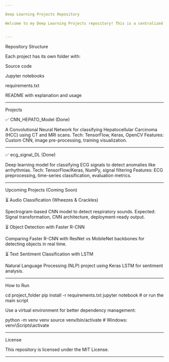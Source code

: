 ```yaml
---

Deep Learning Projects Repository

Welcome to my Deep Learning Projects repository! This is a centralized hub where I publish and maintain my deep learning work across different domains including medical imaging, signal processing, and more.


---
```


Repository Structure

Each project has its own folder with:

Source code

Jupyter notebooks

requirements.txt

README with explanation and usage



---

Projects

✅ CNN_HEPATO_Model (Done)

A Convolutional Neural Network for classifying Hepatocellular Carcinoma (HCC) using CT and MRI scans.
Tech: TensorFlow, Keras, OpenCV
Features: Custom CNN, image pre-processing, training visualization.


---

✅ ecg_signal_DL (Done)

Deep learning model for classifying ECG signals to detect anomalies like arrhythmias.
Tech: TensorFlow/Keras, NumPy, signal filtering
Features: ECG preprocessing, time-series classification, evaluation metrics.


---

Upcoming Projects (Coming Soon)

⏳ Audio Classification (Wheezes & Crackles)

Spectrogram-based CNN model to detect respiratory sounds.
Expected: Signal transformation, CNN architecture, deployment-ready output.

⏳ Object Detection with Faster R-CNN

Comparing Faster R-CNN with ResNet vs MobileNet backbones for detecting objects in real time.

⏳ Text Sentiment Classification with LSTM

Natural Language Processing (NLP) project using Keras LSTM for sentiment analysis.


---

How to Run

cd project_folder
pip install -r requirements.txt
jupyter notebook  # or run the main script

Use a virtual environment for better dependency management:

python -m venv venv
source venv/bin/activate  # Windows: venv\Scripts\activate


---

License

This repository is licensed under the MIT License.


---

